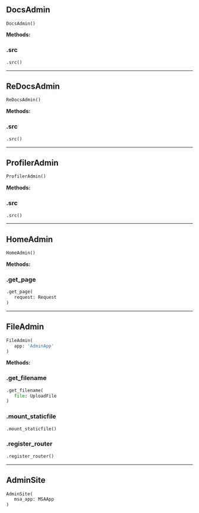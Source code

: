 #


## DocsAdmin
```python 
DocsAdmin()
```




**Methods:**


### .src
```python
.src()
```


----


## ReDocsAdmin
```python 
ReDocsAdmin()
```




**Methods:**


### .src
```python
.src()
```


----


## ProfilerAdmin
```python 
ProfilerAdmin()
```




**Methods:**


### .src
```python
.src()
```


----


## HomeAdmin
```python 
HomeAdmin()
```




**Methods:**


### .get_page
```python
.get_page(
   request: Request
)
```


----


## FileAdmin
```python 
FileAdmin(
   app: 'AdminApp'
)
```




**Methods:**


### .get_filename
```python
.get_filename(
   file: UploadFile
)
```


### .mount_staticfile
```python
.mount_staticfile()
```


### .register_router
```python
.register_router()
```


----


## AdminSite
```python 
AdminSite(
   msa_app: MSAApp
)
```



